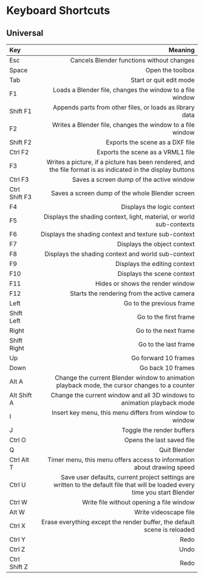 # Keyboard Shortcuts
## Universal

| Key		| Meaning			|
|:---		|---:				|
| Esc	| Cancels Blender functions without changes|
| Space	| Open the toolbox|
| Tab	| Start or quit edit mode|
| F1	| Loads a Blender file, changes the window to a file window|
| Shift F1	| Appends parts from other files, or loads as library data|
| F2	| Writes a Blender file, changes the window to a file window|
| Shift F2	| Exports the scene as a DXF file|
| Ctrl F2	| Exports the scene as a VRML1 file|
| F3	| Writes a picture, if a picture has been rendered, and the file format is as indicated in the display buttons|
| Ctrl F3	| Saves a screen dump of the active window|
| Ctrl Shift F3	| Saves a screen dump of the whole Blender screen|
| F4	| Displays the logic context|
| F5	| Displays the shading context, light, material, or world sub-contexts|
| F6	| Displays the shading context and texture sub-context|
| F7	| Displays the object context|
| F8	| Displays the shading context and world sub-context|
| F9	| Displays the editing context|
| F10	| Displays the scene context|
| F11	| Hides or shows the render window|
| F12	| Starts the rendering from the active camera|
| Left	| Go to the previous frame|
| Shift Left	| Go to the first frame|
| Right	| Go to the next frame|
| Shift Right	| Go to the last frame|
| Up	| Go forward 10 frames|
| Down	| Go back 10 frames|
| Alt A	| Change the current Blender window to animation playback mode, the cursor changes to a counter|
| Alt Shift A	| Change the current window and all 3D windows to animation playback mode|
| I	| Insert key menu, this menu differs from window to window|
| J	| Toggle the render buffers|
| Ctrl O	| Opens the last saved file|
| Q	| Quit Blender|
| Ctrl Alt T	| Timer menu, this menu offers access to information about drawing speed|
| Ctrl U	| Save user defaults, current project settings are written to the default file that will be loaded every time you start Blender|
| Ctrl W	| Write file without opening a file window|
| Alt W	| Write videoscape file|
| Ctrl X	| Erase everything except the render buffer, the default scene is reloaded|
| Ctrl Y	| Redo|
| Ctrl Z	| Undo|
| Ctrl Shift Z	| Redo|
